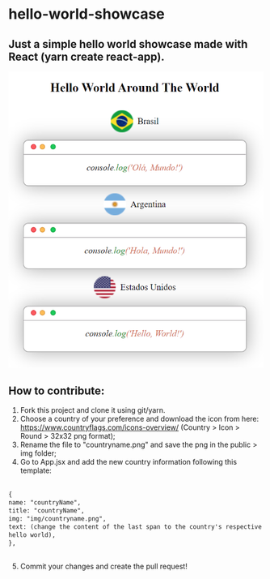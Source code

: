 # hello-world-showcase

## Just a simple hello world showcase made with React (yarn create react-app).

<img src="img/../public/img/readme.png"/>

## How to contribute:

1. Fork this project and clone it using git/yarn.
2. Choose a country of your preference and download the icon from here: https://www.countryflags.com/icons-overview/ (Country > Icon > Round > 32x32 png format);
3. Rename the file to "countryname.png" and save the png in the public > img folder;
4. Go to App.jsx and add the new country information following this template:
<pre> <code>
{
name: "countryName",
title: "countryName",
img: "img/countryname.png",
text: (change the content of the last span to the country's respective hello world),
},
</code>
</pre>

5. Commit your changes and create the pull request!
